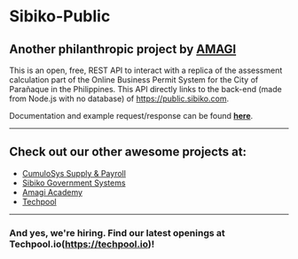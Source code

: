 # Sibiko-Public

## Another philanthropic project by [AMAGI](https://amagi.io)

This is an open, free, REST API to interact with a replica of the assessment calculation part of the Online Business Permit System for the City of Parañaque in the Philippines. This API directly links to the back-end (made from Node.js with no database) of https://public.sibiko.com.

Documentation and example request/response can be found [**here**](https://docs.google.com/document/d/12MSNob5waLtA6okVrrx-03eaybMnvkJvFXO5JsixXLk/edit?usp=sharing).

---

## Check out our other awesome projects at:
- [CumuloSys Supply & Payroll](https://www.cumulosys.com)
- [Sibiko Government Systems](https://pque.sibiko.com)
- [Amagi Academy](https://amagiacademy.com)
- [Techpool](https://techpool.io)

---

### And yes, we're hiring. Find our latest openings at Techpool.io(https://techpool.io)!
